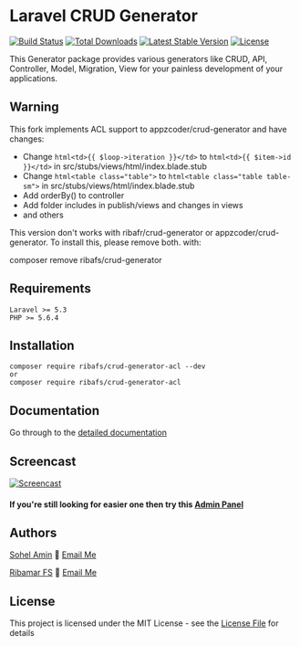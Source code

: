# Laravel CRUD Generator

[![Build Status](https://travis-ci.org/appzcoder/crud-generator.svg)](https://travis-ci.org/appzcoder/crud-generator.svg)
[![Total Downloads](https://poser.pugx.org/appzcoder/crud-generator/d/total.svg)](https://packagist.org/packages/appzcoder/crud-generator)
[![Latest Stable Version](https://poser.pugx.org/appzcoder/crud-generator/v/stable.svg)](https://packagist.org/packages/appzcoder/crud-generator)
[![License](https://poser.pugx.org/appzcoder/crud-generator/license.svg)](https://packagist.org/packages/appzcoder/crud-generator)

This Generator package provides various generators like CRUD, API, Controller, Model, Migration, View for your painless development of your applications.

## Warning

This fork implements ACL support to appzcoder/crud-generator and have changes:
- Change ```html<td>{{ $loop->iteration }}</td>``` to ```html<td>{{ $item->id }}</td>``` in src/stubs/views/html/index.blade.stub
- Change ```html<table class="table">``` to ```html<table class="table table-sm">``` in src/stubs/views/html/index.blade.stub
- Add orderBy() to controller
- Add folder includes in publish/views and changes in views
- and others

This version don't works with ribafr/crud-generator or appzcoder/crud-generator. To install this, please remove both. with:

composer remove ribafs/crud-generator

## Requirements
    Laravel >= 5.3
    PHP >= 5.6.4

## Installation
```
composer require ribafs/crud-generator-acl --dev
or
composer require ribafs/crud-generator-acl
```

## Documentation
Go through to the [detailed documentation](doc#readme)

## Screencast

[![Screencast](http://img.youtube.com/vi/831-PFBsYfw/0.jpg)](https://www.youtube.com/watch?v=K2G3kMQtY5Y)

#### If you're still looking for easier one then try this [Admin Panel](https://github.com/appzcoder/laravel-admin)

## Authors

[Sohel Amin](http://sohelamin.com) :email: [Email Me](mailto:sohelamincse@gmail.com)

[Ribamar FS](https://ribafs.github.io) :email: [Email Me](mailto:ribafs@gmail.com)

## License

This project is licensed under the MIT License - see the [License File](LICENSE) for details

